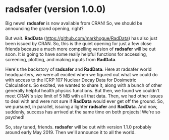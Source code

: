 
<!-- News.md is generated from News.Rmd. Please edit that file -->

radsafer (version 1.0.0)
========================

Big news! **radsafer** is now available from CRAN! So, we should be announcing the grand opening, right?

But wait. **RadData** (<https://github.com/markhogue/RadData>) has also just been issued by CRAN. So, this is the quiet opening for just a few close friends because a much more compelling version of **radsafer** will be out soon. It is going to have some really helpful functions for accessing, screening, plotting, and making inputs from **RadData**.

Here's the backstory of **radsafer** and **RadData**. Here at radsafer world headquarters, we were all excited when we figured out what we could do with access to the ICRP 107 Nuclear Decay Data for Dosimetric Calculations. So excited, we wanted to share it, along with a bunch of other generally helpful health physics functions. But then, we found we couldn't meet CRAN's size limit of 5 MB with all that data. Then, we had other issues to deal with and were not sure if **RadData** would ever get off the ground. So, we pursued, in parallel, issuing a lighter **radsafer** and **RadData**. And now, suddenly, success has arrived at the same time on both projects! We're so psyched!

So, stay tuned, friends. **radsafer** will be out with version 1.1.0 probably around early May 2019. Then we'll announce it to all the world.
